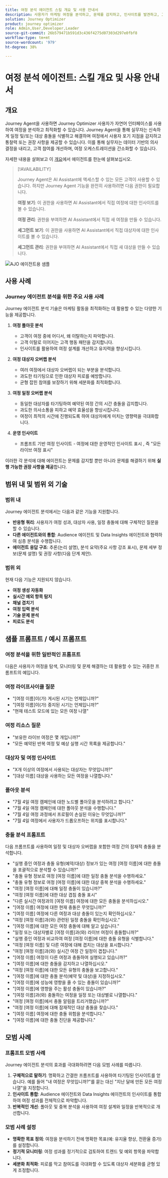```yaml
---
title: 여정 분석 에이전트 스킬 개요 및 사용 안내서
description: 사용자가 마케팅 여정을 분석하고, 문제를 감지하고, 인사이트를 발견하고, 고객 참여를 최적화할 수 있는 Journey 에이전트 분석 기술에 대한 포괄적인 안내서.
solution: Journey Optimizer
product: journey optimizer
role: Admin,User,Developer,Leader
source-git-commit: 26b579471b591d3c436f4275d07303d297e0fbf8
workflow-type: tm+mt
source-wordcount: '979'
ht-degree: 38%

---
```



# 여정 분석 에이전트: 스킬 개요 및 사용 안내서

## 개요

Journey Agent을 사용하면 Journey Optimizer 사용자가 자연어 인터페이스를 사용하여 여정을 분석하고 최적화할 수 있습니다. Journey Agent을 통해 실무자는 신속하게 일정 및/또는 대상 충돌을 식별하고 해결하며 여정에서 사용자 포기 지점을 감지하고 통찰력 또는 권장 사항을 제공할 수 있습니다. 이를 통해 실무자는 데이터 기반의 의사 결정을 내리고, 고객 참여를 개선하며, 여정 오케스트레이션을 간소화할 수 있습니다.

자세한 내용을 살펴보고 이 [개요](https://experienceleague.adobe.com/en/slides/journey-agent-overview)에서 에이전트를 한눈에 살펴보십시오.

>[!AVAILABILITY]
>
>Journey Agent은 AI Assistant에 액세스할 수 있는 모든 고객이 사용할 수 있습니다. 하지만 Journey Agent 기능을 완전히 사용하려면 다음 권한이 필요합니다.
>
>**여정 보기**: 이 권한을 사용하면 AI Assistant에서 직접 여정에 대한 인사이트를 볼 수 있습니다.
>
>**여정 관리**: 권한을 부여하면 AI Assistant에서 직접 새 여정을 만들 수 있습니다.
>
>**세그먼트 보기**: 이 권한을 사용하면 AI Assistant에서 직접 대상자에 대한 인사이트를 볼 수 있습니다.
>
>**세그먼트 관리**: 권한을 부여하면 AI Assistant에서 직접 새 대상을 만들 수 있습니다.

![AJO 에이전트용 샘플](./images/ajo-agent/ajo-agent-sample.png)

## 사용 사례

### Journey 에이전트 분석을 위한 주요 사용 사례

Journey 에이전트 분석 기술은 마케팅 활동을 최적화하는 데 활용할 수 있는 다양한 기능을 제공합니다.

1. **여정 폴아웃 분석**

   - 고객이 여정 중에 어디서, 왜 이탈하는지 파악합니다.
   - 고객 이탈로 이어지는 고객 행동 패턴을 감지합니다.
   - 인사이트를 활용하여 여정 설계를 개선하고 유지력을 향상시킵니다.

1. **여정 대상자 오버랩 분석**

   - 여러 여정에서 대상자 오버랩이 되는 부분을 분석합니다.
   - 과도한 타기팅으로 인한 대상자 피로를 예방합니다.
   - 균형 잡힌 참여를 보장하기 위해 세분화를 최적화합니다.

1. **여정 일정 오버랩 분석**

   - 동일한 대상자를 타기팅하여 예약된 여정 간의 시간 충돌을 감지합니다.
   - 과도한 의사소통을 피하고 예약 효율성을 향상시킵니다.
   - 여정이 최적의 시간에 진행되도록 하여 대상자에게 미치는 영향력을 극대화합니다.

1. **운영 인사이트**

   - 프롬프트 기반 여정 인사이트 - 여정에 대한 운영적인 인사이트 표시 , 즉 &quot;모든 라이브 여정 표시&quot;

이러한 각 분석에 대해 에이전트는 문제를 감지할 뿐만 아니라 문제를 해결하기 위해 **실행 가능한 권장 사항을 제공**&#x200B;합니다.


## 범위 내 및 범위 외 기술

### **범위 내**

Journey 에이전트 분석에서는 다음과 같은 기능을 지원합니다.

- **반응형 쿼리**: 사용자가 여정 성과, 대상자 사용, 일정 충돌에 대해 구체적인 질문을 할 수 있습니다.
- **다른 에이전트와의 통합**: Audience 에이전트 및 Data Insights 에이전트와 협력하여 심층 분석을 수행합니다.
- **에이전트 응답 구조**: 추론(논리 설명), 분석 요약(주요 사항 강조 표시), 문제 세부 정보(문제 설명) 및 권장 사항(다음 단계 제안).

### **범위 외**

현재 다음 기능은 지원되지 않습니다.

- **여정 생성 자동화**
- **실시간 예외 항목 탐지**
- **채널 겹치기**
- **여정 입력 분석**
- **기술 문제 분석**
- **피로도 분석**

## 샘플 프롬프트 / 예시 프롬프트

### 여정 분석을 위한 일반적인 프롬프트

다음은 사용자가 여정을 탐색, 모니터링 및 문제 해결하는 데 활용할 수 있는 귀중한 프롬프트의 예입니다.

### 여정 라이프사이클 질문

- &quot;[여정 이름]이(가) 게시된 시기는 언제입니까?&quot;
- &quot;[여정 이름]이(가) 중지된 시기는 언제입니까?&quot;
- &quot;현재 테스트 모드에 있는 모든 여정 나열&quot;

### 여정 리소스 질문

- &quot;보유한 라이브 여정은 몇 개입니까?&quot;
- &quot;모든 예약된 반복 여정 및 예상 실행 시간 목록을 제공합니다.&quot;

### 대상자 및 여정 인사이트

- &quot;X개 이상의 여정에서 사용되는 대상자는 무엇입니까?&quot;
- &quot;[대상 이름] 대상을 사용하는 모든 여정을 나열합니다.&quot;

### 폴아웃 분석

- &quot;7월 4일 여정 캠페인에 대한 노드별 폴아웃을 분석하려고 합니다.&quot;
- &quot;7월 4일 여정 캠페인에 대한 폴아웃 분석을 수행합니다.&quot;
- &quot;7월 4일 여정 과정에서 프로필이 손실된 이유는 무엇입니까?&quot;
- &quot;7월 4일 여정에서 사용자가 드롭오프하는 위치를 표시합니다.&quot;

### 충돌 분석 프롬프트

다음 프롬프트를 사용하여 일정 및 대상자 오버랩을 포함한 여정 간의 잠재적 충돌을 분석합니다.

- &quot;실행 중인 여정과 충돌 유형(예약/대상) 정보가 있는 여정 [여정 이름]에 대한 충돌을 포괄적으로 분석할 수 있습니까?&quot;
- &quot;충돌 유형 정보로 여정 [여정 이름]에 대한 일정 충돌 분석을 수행하세요.&quot;
- &quot;충돌 유형 정보로 여정 [여정 이름]에 대한 대상 중복 분석을 수행하세요.&quot;
- &quot;여정 [여정 이름]에 대해 일정 충돌이 있습니까?&quot;
- &quot;여정 [여정 이름]에 대한 대상 겹침 충돌 표시&quot;
- &quot;다른 실시간 여정과의 [여정 이름] 여정에 대한 모든 충돌을 분석하십시오.&quot;
- &quot;[여정 이름] 여정에 대한 현재 충돌은 무엇입니까?&quot;
- &quot;[여정 이름] 여정에 다른 여정과 대상 충돌이 있는지 확인하십시오.&quot;
- &quot;여정 [여정 이름]과(와) 관련된 일정 충돌을 확인하십시오.&quot;
- &quot;[여정 이름]에 대한 모든 여정 충돌에 대해 알고 싶습니다.&quot;
- &quot;일정 또는 대상자별로 [여정 이름]과(와) 라이브 여정이 충돌합니까?&quot;
- &quot;실행 중인 여정과 비교하여 여정 [여정 이름]에 대한 충돌 유형을 식별합니다.&quot;
- &quot;여정 [여정 이름] 및 다른 여정에 대해 겹치는 대상을 표시합니다.&quot;
- &quot;여정 [여정 이름]과(와) 실시간 여정 간 일정이 겹칩니다.&quot;
- &quot;[여정 이름] 여정이 다른 여정과 충돌하여 실행되고 있습니까?&quot;
- &quot;[여정 이름]에 대한 충돌을 감지하고 나열하십시오.&quot;
- &quot;여정 [여정 이름]에 대한 모든 유형의 충돌을 보고합니다.&quot;
- &quot;[여정 이름]에 대한 충돌 분석(예약 및 대상)을 지정하십시오.&quot;
- &quot;[여정 이름]에 성능에 영향을 줄 수 있는 충돌이 있습니까?&quot;
- &quot;[여정 이름]에 영향을 주는 활성 충돌이 있습니까?&quot;
- &quot;[여정 이름]과(와) 충돌하는 여정을 일정 또는 대상별로 나열합니다.&quot;
- &quot;여정 [여정 이름]에서 충돌 알림을 트리거했습니까?&quot;
- &quot;여정 [여정 이름]에 대해 잠재적인 대상 충돌을 찾습니다.&quot;
- &quot;[여정 이름] 여정에 대한 충돌 위험을 분석합니다.&quot;
- &quot;[여정 이름]에 대한 충돌 진단을 제공합니다.&quot;

## 모범 사례

### 프롬프트 모범 사례

Journey 에이전트 분석의 효과를 극대화하려면 다음 모범 사례를 따릅니다.

1. **구체적으로 말하기**: 명확하고 간결한 프롬프트를 사용하여 타기팅된 인사이트를 얻습니다. 예를 들어 &quot;내 여정은 무엇입니까?&quot;를 묻는 대신 &quot;지난 달에 만든 모든 여정 나열&quot;을 지정합니다.
1. **인사이트 통합**: Audience 에이전트와 Data Insights 에이전트의 인사이트를 통합하여 여정 성과를 전체적으로 파악합니다.
1. **반복적인 개선**: 폴아웃 및 중복 분석을 사용하여 여정 설계와 일정을 반복적으로 개선합니다.

### 모범 사례 설정

- **명확한 목표 정의**: 여정을 분석하기 전에 명확한 목표(예: 유지율 향상, 전환율 증가)를 설정합니다.
- **정기적 모니터링**: 여정 성과를 정기적으로 검토하여 트렌드 및 예외 항목을 파악합니다.
- **세분화 최적화**: 피로를 막고 참여도를 극대화할 수 있도록 대상자 세분화를 균형 있게 조정합니다.

